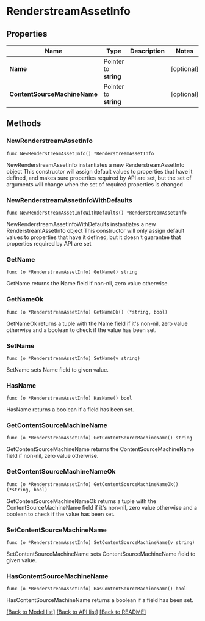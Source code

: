 # RenderstreamAssetInfo

## Properties

Name | Type | Description | Notes
------------ | ------------- | ------------- | -------------
**Name** | Pointer to **string** |  | [optional] 
**ContentSourceMachineName** | Pointer to **string** |  | [optional] 

## Methods

### NewRenderstreamAssetInfo

`func NewRenderstreamAssetInfo() *RenderstreamAssetInfo`

NewRenderstreamAssetInfo instantiates a new RenderstreamAssetInfo object
This constructor will assign default values to properties that have it defined,
and makes sure properties required by API are set, but the set of arguments
will change when the set of required properties is changed

### NewRenderstreamAssetInfoWithDefaults

`func NewRenderstreamAssetInfoWithDefaults() *RenderstreamAssetInfo`

NewRenderstreamAssetInfoWithDefaults instantiates a new RenderstreamAssetInfo object
This constructor will only assign default values to properties that have it defined,
but it doesn't guarantee that properties required by API are set

### GetName

`func (o *RenderstreamAssetInfo) GetName() string`

GetName returns the Name field if non-nil, zero value otherwise.

### GetNameOk

`func (o *RenderstreamAssetInfo) GetNameOk() (*string, bool)`

GetNameOk returns a tuple with the Name field if it's non-nil, zero value otherwise
and a boolean to check if the value has been set.

### SetName

`func (o *RenderstreamAssetInfo) SetName(v string)`

SetName sets Name field to given value.

### HasName

`func (o *RenderstreamAssetInfo) HasName() bool`

HasName returns a boolean if a field has been set.

### GetContentSourceMachineName

`func (o *RenderstreamAssetInfo) GetContentSourceMachineName() string`

GetContentSourceMachineName returns the ContentSourceMachineName field if non-nil, zero value otherwise.

### GetContentSourceMachineNameOk

`func (o *RenderstreamAssetInfo) GetContentSourceMachineNameOk() (*string, bool)`

GetContentSourceMachineNameOk returns a tuple with the ContentSourceMachineName field if it's non-nil, zero value otherwise
and a boolean to check if the value has been set.

### SetContentSourceMachineName

`func (o *RenderstreamAssetInfo) SetContentSourceMachineName(v string)`

SetContentSourceMachineName sets ContentSourceMachineName field to given value.

### HasContentSourceMachineName

`func (o *RenderstreamAssetInfo) HasContentSourceMachineName() bool`

HasContentSourceMachineName returns a boolean if a field has been set.


[[Back to Model list]](../README.md#documentation-for-models) [[Back to API list]](../README.md#documentation-for-api-endpoints) [[Back to README]](../README.md)


